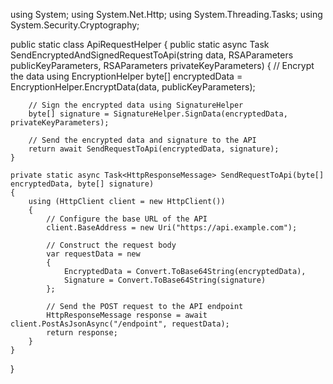 using System;
using System.Net.Http;
using System.Threading.Tasks;
using System.Security.Cryptography;

public static class ApiRequestHelper
{
    public static async Task<HttpResponseMessage> SendEncryptedAndSignedRequestToApi(string data, RSAParameters publicKeyParameters, RSAParameters privateKeyParameters)
    {
        // Encrypt the data using EncryptionHelper
        byte[] encryptedData = EncryptionHelper.EncryptData(data, publicKeyParameters);

        // Sign the encrypted data using SignatureHelper
        byte[] signature = SignatureHelper.SignData(encryptedData, privateKeyParameters);

        // Send the encrypted data and signature to the API
        return await SendRequestToApi(encryptedData, signature);
    }

    private static async Task<HttpResponseMessage> SendRequestToApi(byte[] encryptedData, byte[] signature)
    {
        using (HttpClient client = new HttpClient())
        {
            // Configure the base URL of the API
            client.BaseAddress = new Uri("https://api.example.com");

            // Construct the request body
            var requestData = new
            {
                EncryptedData = Convert.ToBase64String(encryptedData),
                Signature = Convert.ToBase64String(signature)
            };

            // Send the POST request to the API endpoint
            HttpResponseMessage response = await client.PostAsJsonAsync("/endpoint", requestData);
            return response;
        }
    }
}
